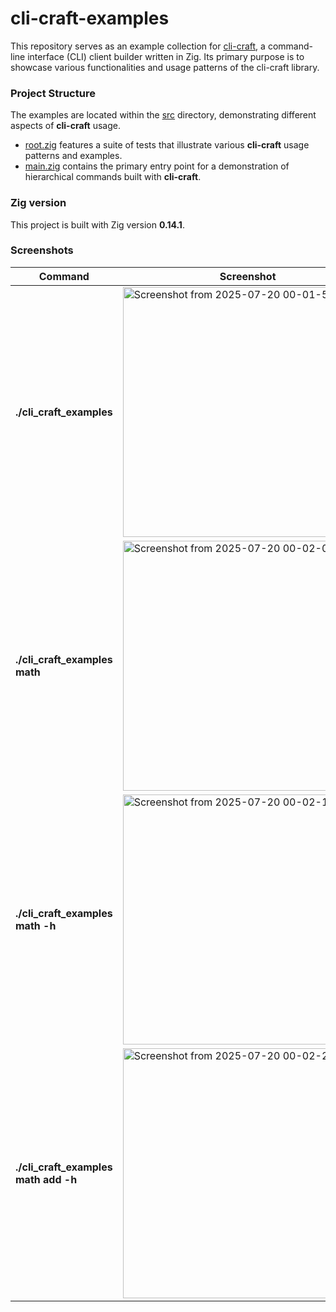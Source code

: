 # cli-craft-examples
This repository serves as an example collection for [cli-craft](https://github.com/SarthakMakhija/cli-craft), a command-line interface (CLI) client builder written in Zig. Its primary purpose is to showcase various functionalities and usage patterns of the cli-craft library.

### Project Structure
The examples are located within the [src](https://github.com/SarthakMakhija/cli-craft-examples/tree/main/src) directory, demonstrating different aspects of **cli-craft** usage.

- [root.zig](https://github.com/SarthakMakhija/cli-craft-examples/blob/main/src/root.zig) features a suite of tests that illustrate various **cli-craft** usage patterns and examples.
- [main.zig](https://github.com/SarthakMakhija/cli-craft-examples/blob/main/src/main.zig) contains the primary entry point for a demonstration of hierarchical commands built with **cli-craft**.

### Zig version
This project is built with Zig version **0.14.1**.

### Screenshots

| Command  | Screenshot  |
|---|---|
| **./cli_craft_examples**  | <img width="400" height="400" alt="Screenshot from 2025-07-20 00-01-51" src="https://github.com/user-attachments/assets/0e587fd0-3389-4811-844a-48fca50794b1" />  |
| **./cli_craft_examples math**  | <img width="400" height="400" alt="Screenshot from 2025-07-20 00-02-03" src="https://github.com/user-attachments/assets/48baa115-7571-4357-8468-806d264be36c" /> |
| **./cli_craft_examples math -h**  |  <img width="400" height="400" alt="Screenshot from 2025-07-20 00-02-17" src="https://github.com/user-attachments/assets/83e92979-5bcd-4d42-803d-85d12ce9f6ed" /> |
| **./cli_craft_examples math add -h** |  <img width="400" height="400" alt="Screenshot from 2025-07-20 00-02-29" src="https://github.com/user-attachments/assets/62613233-8f46-4796-8e1b-0621b5f8cac6" /> |












